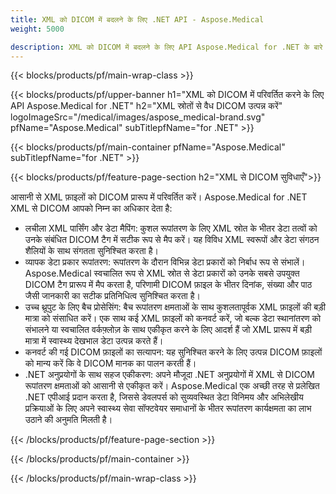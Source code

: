 ```yaml
---
title: XML को DICOM में बदलने के लिए .NET API - Aspose.Medical
weight: 5000

description: XML को DICOM में बदलने के लिए API Aspose.Medical for .NET के बारे में जानकारी
---
```


{{< blocks/products/pf/main-wrap-class >}}

{{< blocks/products/pf/upper-banner h1="XML को DICOM में परिवर्तित करने के लिए API Aspose.Medical for .NET" h2="XML स्रोतों से वैध DICOM उत्पन्न करें" logoImageSrc="/medical/images/aspose_medical-brand.svg" pfName="Aspose.Medical" subTitlepfName="for .NET" >}}

{{< blocks/products/pf/main-container pfName="Aspose.Medical" subTitlepfName="for .NET" >}}

{{< blocks/products/pf/feature-page-section h2="XML से DICOM सुविधाएँ">}}

<p>आसानी से XML फ़ाइलों को DICOM प्रारूप में परिवर्तित करें। Aspose.Medical for .NET XML से DICOM आपको निम्न का अधिकार देता है:</p>

<ul>
<li>लचीला XML पार्सिंग और डेटा मैपिंग: कुशल रूपांतरण के लिए XML स्रोत के भीतर डेटा तत्वों को उनके संबंधित DICOM टैग में सटीक रूप से मैप करें। यह विविध XML स्वरूपों और डेटा संगठन शैलियों के साथ संगतता सुनिश्चित करता है।</li>
<li>व्यापक डेटा प्रकार रूपांतरण: रूपांतरण के दौरान विभिन्न डेटा प्रकारों को निर्बाध रूप से संभालें। Aspose.Medical स्वचालित रूप से XML स्रोत से डेटा प्रकारों को उनके सबसे उपयुक्त DICOM टैग प्रारूप में मैप करता है, परिणामी DICOM फ़ाइल के भीतर दिनांक, संख्या और पाठ जैसी जानकारी का सटीक प्रतिनिधित्व सुनिश्चित करता है।</li>
<li>उच्च थ्रूपुट के लिए बैच प्रोसेसिंग: बैच रूपांतरण क्षमताओं के साथ कुशलतापूर्वक XML फ़ाइलों की बड़ी मात्रा को संसाधित करें। एक साथ कई XML फ़ाइलों को कनवर्ट करें, जो बल्क डेटा स्थानांतरण को संभालने या स्वचालित वर्कफ़्लोज़ के साथ एकीकृत करने के लिए आदर्श हैं जो XML प्रारूप में बड़ी मात्रा में स्वास्थ्य देखभाल डेटा उत्पन्न करते हैं।</li>
<li>कनवर्ट की गई DICOM फ़ाइलों का सत्यापन: यह सुनिश्चित करने के लिए उत्पन्न DICOM फ़ाइलों को मान्य करें कि वे DICOM मानक का पालन करती हैं।</li>
<li>.NET अनुप्रयोगों के साथ सहज एकीकरण: अपने मौजूदा .NET अनुप्रयोगों में XML से DICOM रूपांतरण क्षमताओं को आसानी से एकीकृत करें। Aspose.Medical एक अच्छी तरह से प्रलेखित .NET एपीआई प्रदान करता है, जिससे डेवलपर्स को सुव्यवस्थित डेटा विनिमय और अभिलेखीय प्रक्रियाओं के लिए अपने स्वास्थ्य सेवा सॉफ्टवेयर समाधानों के भीतर रूपांतरण कार्यक्षमता का लाभ उठाने की अनुमति मिलती है।</li>
</ul>

{{< /blocks/products/pf/feature-page-section >}}

{{< /blocks/products/pf/main-container >}}

{{< /blocks/products/pf/main-wrap-class >}}